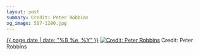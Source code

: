 ```yaml
---
layout: post
summary: Credit: Peter Robbins
og_image: 587-1280.jpg
---
```


<p>
  <time><a href="/587">{{ page.date | date: "%B %e, %Y" }}</a></time>
  <a href="/587"><img src="{{ site.assets_url }}/587-640.jpg" srcset="{{ site.assets_url }}/587-320.jpg 320w, {{ site.assets_url }}/587-640.jpg 640w, {{ site.assets_url }}/587-960.jpg 960w, {{ site.assets_url }}/587-1280.jpg 1280w" sizes="(min-width: 700px) 50vw, calc(100vw - 2rem)" alt="Credit: Peter Robbins" /></a>
  <span>Credit: Peter Robbins</span>
</p>
